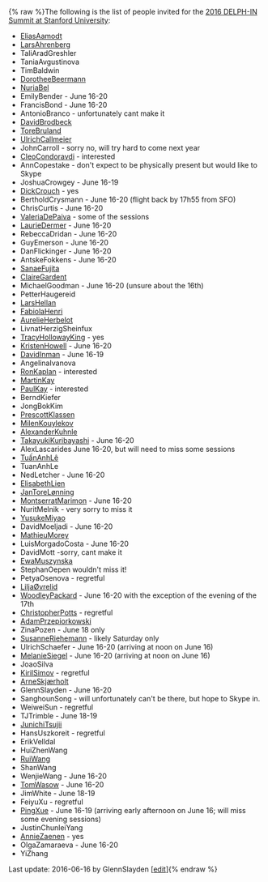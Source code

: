 {% raw %}The following is the list of people invited for the [2016 DELPH-IN
Summit at Stanford University]():

- [EliasAamodt](/EliasAamodt)
- [LarsAhrenberg](/LarsAhrenberg)
- TaliAradGreshler
- TaniaAvgustinova
- TimBaldwin
- [DorotheeBeermann](/DorotheeBeermann)
- [NuriaBel](/NuriaBel)
- EmilyBender - June 16-20
- FrancisBond - June 16-20
- AntonioBranco - unfortunately cant make it
- [DavidBrodbeck](/DavidBrodbeck)
- [ToreBruland](/ToreBruland)
- [UlrichCallmeier](/UlrichCallmeier)
- JohnCarroll - sorry no, will try hard to come next
year
- [CleoCondoravdi](/CleoCondoravdi) - interested
- AnnCopestake - don't expect to be physically present
but would like to Skype
- JoshuaCrowgey - June 16-19
- [DickCrouch](/DickCrouch) - yes
- BertholdCrysmann - June 16-20 (flight back by
17h55 from SFO)
- ChrisCurtis - June 16-20
- [ValeriaDePaiva](/ValeriaDePaiva) - some of the sessions
- [LaurieDermer](/LaurieDermer) - June 16-20
- RebeccaDridan - June 16-20
- GuyEmerson - June 16-20
- DanFlickinger - June 16-20
- AntskeFokkens - June 16-20
- [SanaeFujita](/SanaeFujita)
- [ClaireGardent](/ClaireGardent)
- MichaelGoodman - June 16-20 (unsure about the
16th)
- PetterHaugereid
- [LarsHellan](/LarsHellan)
- [FabiolaHenri](/FabiolaHenri)
- [AurelieHerbelot](/AurelieHerbelot)
- LivnatHerzigSheinfux
- [TracyHollowayKing](/TracyHollowayKing) - yes
- [KristenHowell](/KristenHowell) - June 16-20
- [DavidInman](/DavidInman) - June 16-19
- AngelinaIvanova
- [RonKaplan](/RonKaplan) - interested
- [MartinKay](/MartinKay)
- [PaulKay](/PaulKay) - interested
- BerndKiefer
- JongBokKim
- [PrescottKlassen](/PrescottKlassen)
- [MilenKouylekov](/MilenKouylekov)
- [AlexanderKuhnle](/AlexanderKuhnle)
- [TakayukiKuribayashi](/TakayukiKuribayashi) - June 16-20
- AlexLascarides June 16-20, but will need to miss
some sessions
- [TuấnAnhLê](/Tu%E1%BA%A5nAnhL%C3%AA)
- TuanAnhLe
- NedLetcher - June 16-20
- [ElisabethLien](/ElisabethLien)
- [JanToreLønning](/JanToreL%C3%B8nning)
- [MontserratMarimon](/MontserratMarimon) - June 16-20
- NuritMelnik - very sorry to miss it
- [YusukeMiyao](/YusukeMiyao)
- DavidMoeljadi - June 16-20
- [MathieuMorey](/MathieuMorey)
- LuisMorgadoCosta - June 16-20
- DavidMott -sorry, cant make it
- [EwaMuszynska](/EwaMuszynska)
- StephanOepen wouldn't miss it!
- PetyaOsenova - regretful
- [LiljaØvrelid](/Lilja%C3%98vrelid)
- [WoodleyPackard](/WoodleyPackard) - June 16-20 with the exception of
the evening of the 17th
- [ChristopherPotts](/ChristopherPotts) - regretful
- [AdamPrzepiorkowski](/AdamPrzepiorkowski)
- ZinaPozen - June 18 only
- [SusanneRiehemann](/SusanneRiehemann) - likely Saturday only
- UlrichSchaefer - June 16-20 (arriving at noon on
June 16)
- [MelanieSiegel](/MelanieSiegel) - June 16-20 (arriving at noon on
June 16)
- JoaoSilva
- [KirilSimov](/KirilSimov) - regretful
- [ArneSkjærholt](/ArneSkj%C3%A6rholt)
- GlennSlayden - June 16-20
- SanghounSong - will unfortunately can't be there,
but hope to Skype in.
- WeiweiSun - regretful
- TJTrimble - June 18-19
- [JunichiTsujii](/JunichiTsujii)
- HansUszkoreit - regretful
- ErikVelldal
- HuiZhenWang
- [RuiWang](/RuiWang)
- ShanWang
- WenjieWang - June 16-20
- [TomWasow](/TomWasow) - June 16-20
- JimWhite - June 18-19
- FeiyuXu - regretful
- [PingXue](/PingXue) - June 16-19 (arriving early afternoon on June
16; will miss some evening sessions)
- JustinChunleiYang
- [AnnieZaenen](/AnnieZaenen) - yes
- OlgaZamaraeva - June 16-20
- YiZhang

Last update: 2016-06-16 by GlennSlayden [[edit](https://github.com/delph-in/docs/wiki/StanfordParticipants/_edit)]{% endraw %}